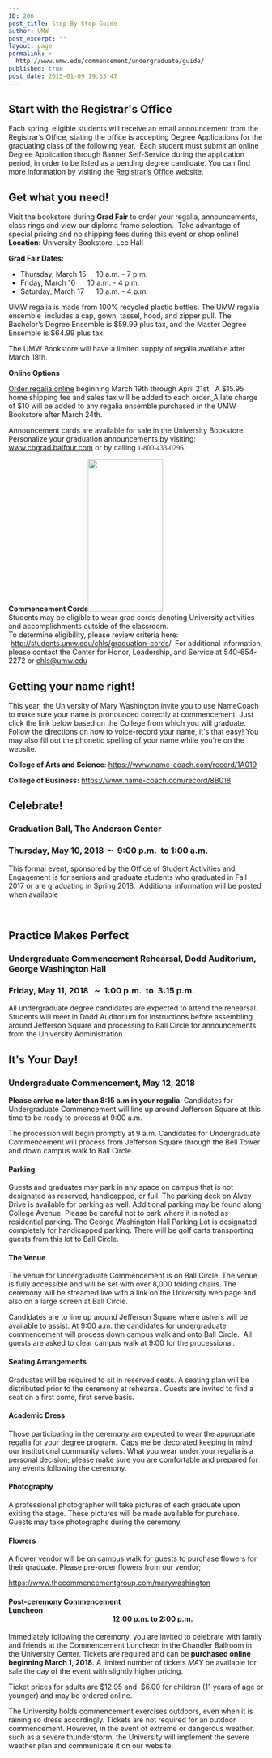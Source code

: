 ```yaml
---
ID: 206
post_title: Step-By-Step Guide
author: UMW
post_excerpt: ""
layout: page
permalink: >
  http://www.umw.edu/commencement/undergraduate/guide/
published: true
post_date: 2015-01-09 19:33:47
---
```

<h2>Start with the Registrar's Office</h2>
Each spring, eligible students will receive an email announcement from the Registrar’s Office, stating the office is accepting Degree Applications for the graduating class of the following year.  Each student must submit an online Degree Application through Banner Self-Service during the application period, in order to be listed as a pending degree candidate. You can find more information by visiting the <a href="http://academics.umw.edu/registrar/graduation-information/">Registrar’s Office</a> website.
<h2>Get what you need!</h2>
<div>Visit the bookstore during <strong>Grad Fair</strong> to order your regalia, announcements, class rings and view our diploma frame selection.  Take advantage of special pricing and no shipping fees during this event or shop online!</div>
<div></div>
<div><strong>Location: </strong>University Bookstore, Lee Hall</div>
<div>

<strong>Grad Fair Dates:  </strong>
<ul>
 	<li>Thursday, March 15     10 a.m. - 7 p.m.</li>
 	<li>Friday, March 16      10 a.m. - 4 p.m.<strong>
</strong></li>
 	<li>Saturday, March 17      10 a.m. - 4 p.m.</li>
</ul>
UMW regalia is made from 100% recycled plastic bottles. The UMW regalia ensemble  includes a cap, gown, tassel, hood, and zipper pull. The Bachelor’s Degree Ensemble is $59.99 plus tax, and the Master Degree Ensemble is $64.99 plus tax.

The UMW Bookstore will have a limited supply of regalia available after March 18th<span style="color: #333333;font-family: 'Helvetica',sans-serif">.</span>

<strong>Online Options</strong>

</div>
<div>

<a href="http://www.oakhalli.com/UMW">Order regalia online</a> beginning March 19th through April 21st.  A $15.95 home shipping fee and sales tax will be added to each order.<u> </u>A late charge of $10 will be added to any regalia ensemble purchased in the UMW Bookstore after March 24th.

Announcement cards are available for sale in the University Bookstore. Personalize your graduation announcements by visiting: <a href="http://www.cbgrad.balfour.com">www.cbgrad.balfour.com</a> or by calling<span style="color: #212121;font-family: 'Times New Roman',serif"> 1-800-433-0296.</span>
<div><strong>Commencement Cords</strong><a href="http://www.umw.edu/commencement/wp-content/uploads/sites/13/2015/01/cordscrop.png"><img class="size-medium wp-image-467 alignright" src="http://www.umw.edu/commencement/wp-content/uploads/sites/13/2015/01/cordscrop-148x300.png" alt="" width="148" height="300" /></a></div>
<div>Students may be eligible to wear grad cords denoting University activities and accomplishments outside of the classroom.</div>
<div>To determine eligibility, please review criteria here:  <a href="http://students.umw.edu/chls/graduation-cords">http://students.umw.edu/chls/graduation-cords</a>/. For additional information, please contact the Center for Honor, Leadership, and Service at 540-654-2272 or <a href="mailto:chls@umw.edu">chls@umw.edu</a></div>
<h2></h2>
<h2>Getting your name right!</h2>
This year, the University of Mary Washington invite you to use NameCoach to make sure your name is pronounced correctly at commencement. Just click the link below based on the College from which you will graduate. Follow the directions on how to voice-record your name, it's that easy! You may also fill out the phonetic spelling of your name while you're on the website.

<strong>College of Arts and Science</strong>: <a href="https://www.name-coach.com/record/1A019">https://www.name-coach.com/record/1A019</a>

<strong>College of Business:</strong> <a href="https://www.name-coach.com/record/8B018">https://www.name-coach.com/record/8B018</a>
<h2>Celebrate!</h2>
</div>
<h3>Graduation Ball, The Anderson Center</h3>
<h3>Thursday, May 10, 2018  ~  9:00 p.m.  to 1:00 a.m.</h3>
This formal event, sponsored by the Office of Student Activities and Engagement is for seniors and graduate students who graduated in Fall 2017 or are graduating in Spring 2018.  Additional information will be posted when available

&nbsp;
<h2>Practice Makes Perfect</h2>
<h3>Undergraduate Commencement Rehearsal, Dodd Auditorium, George Washington Hall</h3>
<h3>Friday, May 11, 2018   ~  1:00 p.m.  to  3:15 p.m.</h3>
All undergraduate degree candidates are expected to attend the rehearsal<em><strong>. </strong></em> Students will meet in Dodd Auditorium for instructions before assembling around Jefferson Square and processing to Ball Circle for announcements from the University Administration.
<h2>It's Your Day!</h2>
<h3>Undergraduate Commencement, May 12, 2018</h3>
<strong>Please arrive no later than 8:15 a.m in your regalia</strong>. Candidates for Undergraduate Commencement will line up around Jefferson Square at this time to be ready to process at 9:00 a.m.

The procession will begin promptly at 9 a.m. Candidates for Undergraduate Commencement will process from Jefferson Square through the Bell Tower and down campus walk to Ball Circle.
<h4>Parking</h4>
Guests and graduates may park in any space on campus that is not designated as reserved, handicapped, or full. The parking deck on Alvey Drive is available for parking as well. Additional parking may be found along College Avenue. Please be careful not to park where it is noted as residential parking. The George Washington Hall Parking Lot is designated completely for handicapped parking. There will be golf carts transporting guests from this lot to Ball Circle.
<h4>The Venue</h4>
The venue for Undergraduate Commencement is on Ball Circle. The venue is fully accessible and will be set with over 8,000 folding chairs. The ceremony will be streamed live with a link on the University web page and also on a large screen at Ball Circle.

Candidates are to line up around Jefferson Square where ushers will be available to assist. At 9:00 a.m. the candidates for undergraduate commencement will process down campus walk and onto Ball Circle.  All guests are asked to clear campus walk at 9:00 for the processional.
<h4>Seating Arrangements</h4>
Graduates will be required to sit in reserved seats. A seating plan will be distributed prior to the ceremony at rehearsal. Guests are invited to find a seat on a first come, first serve basis.
<h4>Academic Dress</h4>
Those participating in the ceremony are expected to wear the appropriate regalia for your degree program.  Caps me be decorated keeping in mind our institutional community values. What you wear under your regalia is a personal decision; please make sure you are comfortable and prepared for any events following the ceremony.
<h4>Photography</h4>
A professional photographer will take pictures of each graduate upon exiting the stage. These pictures will be made available for purchase. Guests may take photographs during the ceremony.
<h4>Flowers</h4>
A flower vendor will be on campus walk for guests to purchase flowers for their graduate. Please pre-order flowers from our vendor;

<a href="https://www.thecommencementgroup.com/marywashington">https://www.thecommencementgroup.com/marywashington</a>
<h4>Post-ceremony Commencement Luncheon                                                                                                                                                                                                 12:00 p.m. to 2:00 p.m.</h4>
Immediately following the ceremony, you are invited to celebrate with family and friends at the Commencement Luncheon in the Chandler Ballroom in the University Center. Tickets are required and can be <strong>purchased online beginning March 1, 2018</strong>. A limited number of tickets <em>MAY </em>be available for sale the day of the event with slightly higher pricing.

Ticket prices for adults are $12.95 and  $6.00 for children (11 years of age or younger) and may be ordered online.

The University holds commencement exercises outdoors, even when it is raining so dress accordingly. Tickets are not required for an outdoor commencement. However, in the event of extreme or dangerous weather, such as a severe thunderstorm, the University will implement the severe weather plan and communicate it on our website.